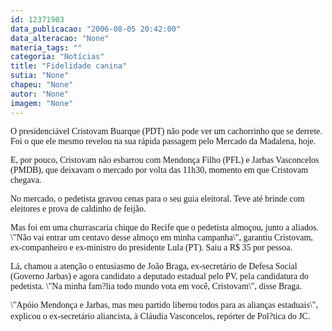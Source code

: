 ```yaml
---
id: 12371903
data_publicacao: "2006-08-05 20:42:00"
data_alteracao: "None"
materia_tags: ""
categoria: "Notícias"
title: "Fidelidade canina"
sutia: "None"
chapeu: "None"
autor: "None"
imagem: "None"
---
```

<p><P><FONT face=Verdana>O presidenciável Cristovam Buarque (PDT) não pode ver um cachorrinho que se derrete. Foi o que ele mesmo revelou na sua rápida passagem pelo Mercado da Madalena, hoje. </FONT></P></p>
<p><P><FONT face=Verdana>E, por pouco,&nbsp;Cristovam não esbarrou com Mendonça Filho (PFL) e Jarbas Vasconcelos (PMDB), que deixavam o mercado por volta das 11h30, momento em que Cristovam chegava. </FONT></P></p>
<p><P><FONT face=Verdana>No mercado, o pedetista gravou cenas para o seu guia eleitoral. Teve até brinde com eleitores e prova de caldinho de feijão. </FONT></P></p>
<p><P><FONT face=Verdana>Mas foi em uma churrascaria chique do Recife que&nbsp;o pedetista almoçou, junto a aliados. \"Não vai entrar um centavo desse almoço em minha campanha\", garantiu Cristovam, ex-companheiro e ex-ministro do presidente Lula (PT). Saiu a R$ 35 por pessoa.&nbsp;&nbsp;</FONT></P></p>
<p><P><FONT face=Verdana>Lá, chamou a atenção o entusiasmo de João Braga, ex-secretário de Defesa Social (Governo Jarbas) e agora candidato a deputado estadual pelo PV, pela candidatura do pedetista. \"Na minha fam?lia todo mundo vota em você, Cristovam\", disse Braga. </FONT></P></p>
<p><P><FONT face=Verdana>\"Apóio Mendonça e Jarbas, mas meu partido liberou todos para as alianças estaduais\", explicou o ex-secretário aliancista, à Cláudia Vasconcelos, repórter de Pol?tica do JC.</FONT>&nbsp; </P> </p>
